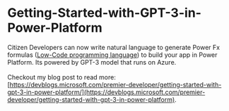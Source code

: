 # Getting-Started-with-GPT-3-in-Power-Platform

Citizen Developers can now write natural language to generate Power Fx formulas ([Low-Code programming language](https://powerapps.microsoft.com/en-us/blog/introducing-microsoft-power-fx-the-low-code-programming-language-for-everyone/)) to build your app in Power Platform. Its powered by GPT-3 model that runs on Azure. <br/><br/>
Checkout my blog post to read more: [https://devblogs.microsoft.com/premier-developer/getting-started-with-gpt-3-in-power-platform/](https://devblogs.microsoft.com/premier-developer/getting-started-with-gpt-3-in-power-platform).
